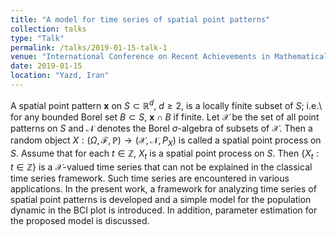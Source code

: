 ```yaml
---
title: "A model for time series of spatial point patterns"
collection: talks
type: "Talk"
permalink: /talks/2019-01-15-talk-1
venue: "International Conference on Recent Achievements in Mathematical Science"
date: 2019-01-15
location: "Yazd, Iran"
---
```


A spatial point pattern $\mathbf{x}$ on $S\subset\mathbb{R}^{d}$, $d\geq2$, is a locally finite subset of $S$; i.e.\ for any bounded Borel set $B\subset S$, $\mathbf{x}\cap B$ if finite. Let $\mathcal{X}$ be the set of all point patterns on $S$ and $\mathcal{N}$ denotes the Borel $\sigma$-algebra of subsets of $\mathcal{X}$. Then a random object $X:(\Omega,\mathcal{F},\mathbb{P})\to(\mathcal{X},\mathcal{N},P_{X})$ is called a spatial point process on $S$. Assume that for each $t\in\mathbb{Z}$, $X_{t}$ is a spatial point process on $S$. Then $\{X_t: t\in\mathbb{Z}\}$ is a $\mathcal{X}$-valued time series that can not be explained in the classical time series framework. Such time series are encountered in various applications. In the present work, a framework for analyzing time series of spatial point patterns is developed and a simple model for the population dynamic in the BCI plot is introduced. In addition, parameter estimation for the proposed model is discussed.

